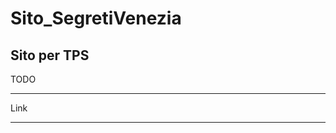 # Sito_SegretiVenezia
Sito per TPS
-------------------------------------
TODO




-------------------------------------
Link





------------------------------------
